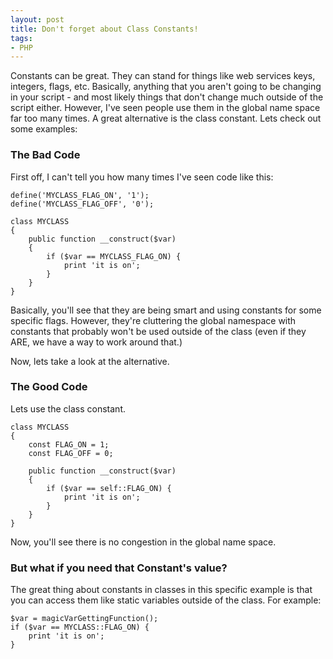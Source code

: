 ```yaml
---
layout: post
title: Don't forget about Class Constants!
tags:
- PHP
---
```


Constants can be great.  They can stand for things like web services keys, integers, flags, etc.  Basically, anything that you aren't going to be changing in your script - and most likely things that don't change much outside of the script either.  However, I've seen people use them in the global name space far too many times.  A great alternative is the class constant.  Lets check out some examples:

### The Bad Code

First off, I can't tell you how many times I've seen code like this:

```php?start_inline=1
define('MYCLASS_FLAG_ON', '1');
define('MYCLASS_FLAG_OFF', '0');

class MYCLASS
{
    public function __construct($var)
    {
        if ($var == MYCLASS_FLAG_ON) {
            print 'it is on';
        }
    }
}
```


Basically, you'll see that they are being smart and using constants for some specific flags.  However, they're cluttering the global namespace with constants that probably won't be used outside of the class (even if they ARE, we have a way to work around that.)

Now, lets take a look at the alternative.


### The Good Code


Lets use the class constant.


```php?start_inline=1
class MYCLASS
{
    const FLAG_ON = 1;
    const FLAG_OFF = 0;
    
    public function __construct($var)
    {
        if ($var == self::FLAG_ON) {
            print 'it is on';
        }
    }
}
```


Now, you'll see there is no congestion in the global name space.


### But what if you need that Constant's value?


The great thing about constants in classes in this specific example is that you can access them like static variables outside of the class.  For example:

```php?start_inline=1
$var = magicVarGettingFunction();
if ($var == MYCLASS::FLAG_ON) {
    print 'it is on';
}
```
    
